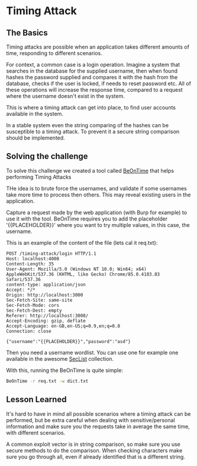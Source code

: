# Timing Attack

## The Basics

Timing attacks are possible when an application takes different amounts of time, responding to different scenarios.

For context, a common case is a login operation. Imagine a system that searches in the database for the supplied username, then when found hashes the password supplied and compares it with the hash from the database, checks if the user is locked, if needs to reset password etc. All of these operations will increase the response time, compared to a request where the username doesn't exist in the system.

This is where a timing attack can get into place, to find user accounts available in the system.

In a stable system even the string comparing of the hashes can be susceptible to a timing attack. To prevent it a secure string comparison should be implemented.

## Solving the challenge

To solve this challenge we created a tool called [BeOnTime](https://github.com/DamnVulnerableCryptoApp/BeOnTime) that helps performing Timing Attacks

THe idea is to brute force the usernames, and validate if some usernames take more time to process then others. This may reveal existing users in the application.

Capture a request made by the web application (with Burp for example) to use it with the tool.
BeOnTime requires you to add the placeholder '{{PLACEHOLDER}}' where you want to try multiple values, in this case, the username.

This is an example of the content of the file (lets cal it req.txt):

```plaintext
POST /timing-attack/login HTTP/1.1
Host: localhost:4000
Content-Length: 35
User-Agent: Mozilla/5.0 (Windows NT 10.0; Win64; x64) AppleWebKit/537.36 (KHTML, like Gecko) Chrome/85.0.4183.83 Safari/537.36
content-type: application/json
Accept: */*
Origin: http://localhost:3000
Sec-Fetch-Site: same-site
Sec-Fetch-Mode: cors
Sec-Fetch-Dest: empty
Referer: http://localhost:3000/
Accept-Encoding: gzip, deflate
Accept-Language: en-GB,en-US;q=0.9,en;q=0.8
Connection: close

{"username":"{{PLACEHOLDER}}","password":"asd"}
```

Then you need a username wordlist. You can use one for example one available in the awesome [SecList](https://github.com/danielmiessler/SecLists/blob/master/Usernames/cirt-default-usernames.txt) collection.

With this, running the BeOnTime is quite simple:

```bash
BeOnTime -r req.txt -w dict.txt
```

## Lesson Learned

It's hard to have in mind all possible scenarios where a timing attack can be performed, but be extra careful when dealing with sensitive/personal information and make sure you the requests take in average the same time, with different scenarios.

A common exploit vector is in string comparison, so make sure you use secure methods to do the comparison. When checking characters make sure you go through all, even if already identified that is a different string.
